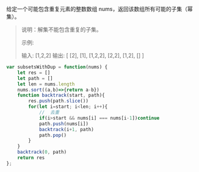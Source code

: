 给定一个可能包含重复元素的整数数组 nums，返回该数组所有可能的子集（幂集）。

> 说明：解集不能包含重复的子集。
>
> 示例:
>
> 输入: [1,2,2]
> 输出:
> [
>   [2],
>   [1],
>   [1,2,2],
>   [2,2],
>   [1,2],
>   []
> ]



```javascript
var subsetsWithDup = function(nums) {
    let res = []
    let path = []
    let len = nums.length
    nums.sort((a,b)=>{return a-b})
    function backtrack(start, path){
        res.push(path.slice())
        for(let i=start; i<len; i++){
            //  去重
            if(i>start && nums[i] === nums[i-1])continue
            path.push(nums[i])
            backtrack(i+1, path)
            path.pop()
        }
    }
    backtrack(0, path)
    return res
};
```





